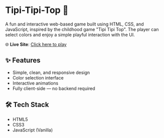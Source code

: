 # Tipi-Tipi-Top 🎨

A fun and interactive web-based game built using HTML, CSS, and JavaScript, inspired by the childhood game "Tipi Tipi Top". The player can select colors and enjoy a simple playful interaction with the UI.

🌐 **Live Site**: [Click here to play](https://shrutibaya.github.io/Tipi-Tipi-Top/)

## ✨ Features

- Simple, clean, and responsive design
- Color selection interface
- Interactive animations
- Fully client-side — no backend required


## 🛠️ Tech Stack

- HTML5
- CSS3
- JavaScript (Vanilla)



